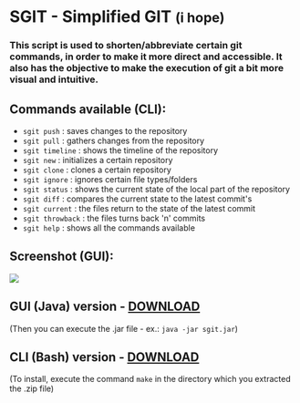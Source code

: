 # SGIT - Simplified GIT <small>(i hope)</small>

### This script is used to shorten/abbreviate certain git commands, in order to make it more direct and accessible. It also has the objective to make the execution of git a bit more visual and intuitive.

## Commands available (CLI):

- `sgit push` : saves changes to the repository
- `sgit pull` : gathers changes from the repository
- `sgit timeline` : shows the timeline of the repository
- `sgit new` :  initializes a certain repository
- `sgit clone` : clones a certain repository
- `sgit ignore` : ignores certain file types/folders
- `sgit status` : shows the current state of the local part of the repository
- `sgit diff` : compares the current state to the latest commit's
- `sgit current` : the files return to the state of the latest commit
- `sgit throwback` : the files turns back 'n' commits
- `sgit help` : shows all the commands available

## Screenshot (GUI):
<img src="http://imgur.com/xCUoWjZl.png"/>

## GUI (Java) version - <a href="https://github.com/perezjquim/sgit/raw/master/sgit-java/sgit.jar"> DOWNLOAD </a>
(Then you can execute the .jar file - ex.: `java -jar sgit.jar`)

## CLI (Bash) version - <a href="https://minhaskamal.github.io/DownGit/#/home?url=https://github.com/perezjquim/sgit/tree/master/sgit-bash"> DOWNLOAD </a>
(To install, execute the command `make` in the directory which you extracted the .zip file)
